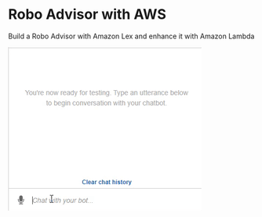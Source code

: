 # Robo Advisor with AWS
Build a Robo Advisor with Amazon Lex and enhance it with Amazon Lambda

![GIF Demo](RoboAdvisorDemo.GIF)
